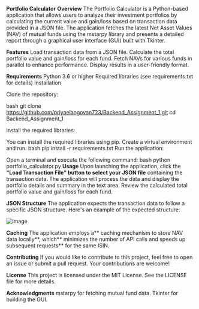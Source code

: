 **Portfolio Calculator**
**Overview**
The Portfolio Calculator is a Python-based application that allows users to analyze their investment portfolios by calculating the current value and gain/loss based on transaction data provided in a JSON file. The application fetches the latest Net Asset Values (NAV) of mutual funds using the mstarpy library and presents a detailed report through a graphical user interface (GUI) built with Tkinter.

**Features**
Load transaction data from a JSON file.
Calculate the total portfolio value and gain/loss for each fund.
Fetch NAVs for various funds in parallel to enhance performance.
Display results in a user-friendly format.

**Requirements**
Python 3.6 or higher
Required libraries (see requirements.txt for details)
Installation

Clone the repository:

bash
git clone https://github.com/priyaelangovan723/Backend_Assignment_1.git
cd Backend_Assignment_1

Install the required libraries:

You can install the required libraries using pip. Create a virtual environment and run:
bash
pip install -r requirements.txt
Run the application:

Open a terminal and execute the following command:
bash
python portfolio_calculator.py
**Usage**
Upon launching the application, click the **"Load Transaction File" button to select your JSON file** containing the transaction data.
The application will process the data and display the portfolio details and summary in the text area.
Review the calculated total portfolio value and gain/loss for each fund.

**JSON Structure**
The application expects the transaction data to follow a specific JSON structure. Here's an example of the expected structure:

![image](https://github.com/user-attachments/assets/abf8c043-7f02-4f82-b5a5-575deac0f989)

**Caching**
The application employs a** caching mechanism to store NAV data locally**, which** minimizes the number of API calls and speeds up subsequent requests** for the same ISIN.

**Contributing**
If you would like to contribute to this project, feel free to open an issue or submit a pull request. Your contributions are welcome!

**License**
This project is licensed under the MIT License. See the LICENSE file for more details.

**Acknowledgments**
mstarpy for fetching mutual fund data.
Tkinter for building the GUI.
